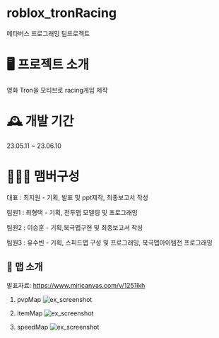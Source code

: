 # roblox_tronRacing
메타버스 프로그래밍 팀프로젝트 





🖥️ 프로젝트 소개
====================
영화 Tron을 모티브로 racing게임 제작






🕰️ 개발 기간
====================
23.05.11 ~ 23.06.10







🧑‍🤝‍🧑 맴버구성
====================
대표 : 최지원 - 기획, 발표 및 ppt제작, 최종보고서 작성

팀원1 : 최형택 - 기획, 전투맵 모델링 및 프로그래밍

팀원2 : 이승훈 - 기획,북극맵구현 및 최종보고서 작성

팀원3 : 유수빈 - 기획, 스피드맵 구성 및 프로그래밍, 북극맵아이템전 프로그래밍 







📌 맵 소개 
------------------------------------
발표자료:
https://www.miricanvas.com/v/1251lkh


1. pvpMap
![ex_screenshot](https://postfiles.pstatic.net/MjAyMzA2MTVfMTQy/MDAxNjg2ODM2NzcwMDQ3.ETIpz-1AOq8pvrzSfyizx2x6TEPDVuOj9h4-JKEx4AEg.IzKJKdYiMkc2_DtuqlZCi_Nsr__c8eyHKlG-uX8vBSQg.GIF.mkong519/pvp2.gif?type=w966)



2. itemMap
![ex_screenshot](https://postfiles.pstatic.net/MjAyMzA2MTVfMjcx/MDAxNjg2ODM2ODA5NzEy.-3_dvEg-pzfWsako_5OS5JdJuQhYDAx_CbwY4xmrRF0g.hpDUTMDkVkopPPvGN0-1tEUPdpohf991AMhQN_JoEGAg.PNG.mkong519/RobloxScreenShot20230609_210257402.png?type=w966)




3. speedMap 
![ex_screenshot](https://postfiles.pstatic.net/MjAyMzA2MTVfMjM0/MDAxNjg2ODM2ODAyMTg1.s3n2jiEuwOaROOfxQz2X0pKpF02uXcM67n6w0TGr1aAg.4rss1TpEdhNVHrmYXy-6e-5tBFcB53g7QlBc3gp-hOog.GIF.mkong519/finishLine.gif?type=w966)

